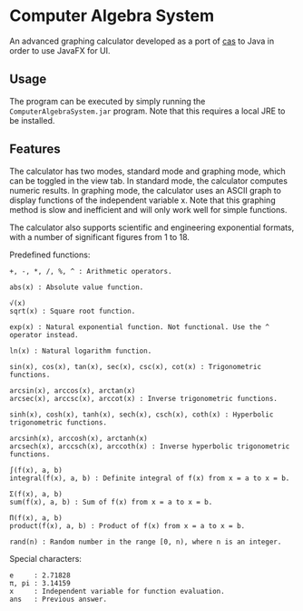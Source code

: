 # Computer Algebra System
An advanced graphing calculator developed as a port of [cas](https://github.com/Gripnook/cas) to Java in order to use JavaFX for UI.

## Usage

The program can be executed by simply running the `ComputerAlgebraSystem.jar` program. Note that this requires a local JRE to be installed.

## Features

The calculator has two modes, standard mode and graphing mode, which can be toggled in the view tab.
In standard mode, the calculator computes numeric results. In graphing mode, the calculator uses an ASCII graph to display functions of the independent variable x. Note that this graphing method is slow and inefficient and will only work well for simple functions.

The calculator also supports scientific and engineering exponential formats, with a number of significant figures from 1 to 18.

Predefined functions:

```
+, -, *, /, %, ^ : Arithmetic operators.

abs(x) : Absolute value function.

√(x)
sqrt(x) : Square root function.

exp(x) : Natural exponential function. Not functional. Use the ^ operator instead.

ln(x) : Natural logarithm function.

sin(x), cos(x), tan(x), sec(x), csc(x), cot(x) : Trigonometric functions.

arcsin(x), arccos(x), arctan(x)
arcsec(x), arccsc(x), arccot(x) : Inverse trigonometric functions.

sinh(x), cosh(x), tanh(x), sech(x), csch(x), coth(x) : Hyperbolic trigonometric functions.

arcsinh(x), arccosh(x), arctanh(x)
arcsech(x), arccsch(x), arccoth(x) : Inverse hyperbolic trigonometric functions.

∫(f(x), a, b)
integral(f(x), a, b) : Definite integral of f(x) from x = a to x = b.

Σ(f(x), a, b)
sum(f(x), a, b) : Sum of f(x) from x = a to x = b.

Π(f(x), a, b)
product(f(x), a, b) : Product of f(x) from x = a to x = b.

rand(n) : Random number in the range [0, n), where n is an integer.
```

Special characters:

```
e     : 2.71828
π, pi : 3.14159
x     : Independent variable for function evaluation.
ans   : Previous answer.
```
